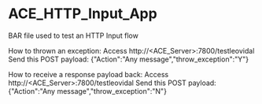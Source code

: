 # ACE_HTTP_Input_App
BAR file used to test an HTTP Input flow

How to thrown an exception:
  Access http://<ACE_Server>:7800/testleovidal
  Send this POST payload: {"Action":"Any message","throw_exception":"Y"}

How to receive a response payload back:
  Access http://<ACE_Server>:7800/testleovidal
  Send this POST payload: {"Action":"Any message","throw_exception":"N"}
